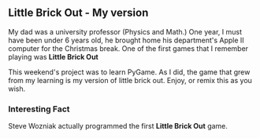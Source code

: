 ## Little Brick Out - My version

My dad was a university professor (Physics and Math.)
One year, I must have been under 6 years old, he brought home his department's Apple II computer for the Christmas break. One of the first games that I remember playing was **Little Brick Out**

This weekend's project was to learn PyGame. As I did, the game that grew from my learning is my version of little brick out. Enjoy, or remix this as you wish. 

### Interesting Fact
Steve Wozniak actually programmed the first **Little Brick Out** game.


